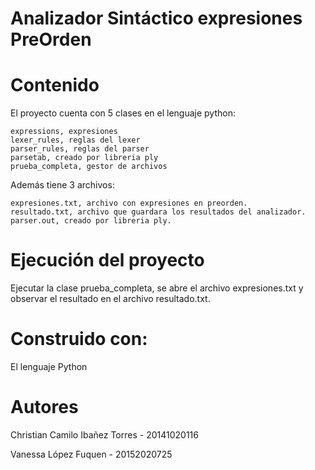 # Analizador Sintáctico expresiones PreOrden

# Contenido
El proyecto cuenta con 5 clases en el lenguaje python:

    expressions, expresiones 
    lexer_rules, reglas del lexer
    parser_rules, reglas del parser
    parsetab, creado por libreria ply
    prueba_completa, gestor de archivos

Además tiene 3 archivos:
   
    expresiones.txt, archivo con expresiones en preorden.
    resultado.txt, archivo que guardara los resultados del analizador.
    parser.out, creado por libreria ply.

# Ejecución del proyecto
Ejecutar la clase prueba_completa, se abre el archivo expresiones.txt y observar el resultado en el archivo resultado.txt.

# Construido con:
El lenguaje Python

# Autores
Christian Camilo Ibañez Torres - 20141020116

Vanessa López Fuquen - 20152020725
